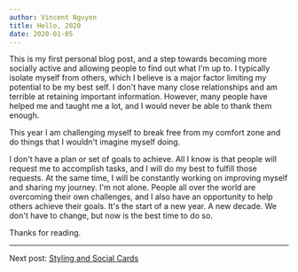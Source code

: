 ```yaml
---
author: Vincent Nguyen
title: Hello, 2020
date: 2020-01-05
---
```


This is my first personal blog post, and a step towards becoming more socially active and allowing people to find out what I'm up to.
I typically isolate myself from others, which I believe is a major factor limiting my potential to be my best self.
I don't have many close relationships and am terrible at retaining important information.
However, many people have helped me and taught me a lot, and I would never be able to thank them enough.

This year I am challenging myself to break free from my comfort zone and do things that I wouldn't imagine myself doing.

I don't have a plan or set of goals to achieve.
All I know is that people will request me to accomplish tasks, and I will do my best to fulfill those requests.
At the same time, I will be constantly working on improving myself and sharing my journey.
I'm not alone.
People all over the world are overcoming their own challenges, and I also have an opportunity to help others achieve their goals.
It's the start of a new year.
A new decade.
We don't have to change, but now is the best time to do so.

Thanks for reading.

---

Next post: [Styling and Social Cards](blog/styling-and-social-cards.html)